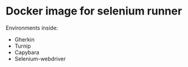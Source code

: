 Docker image for selenium runner
================================

Environments inside:
* Gherkin
* Turnip
* Capybara
* Selenium-webdriver

